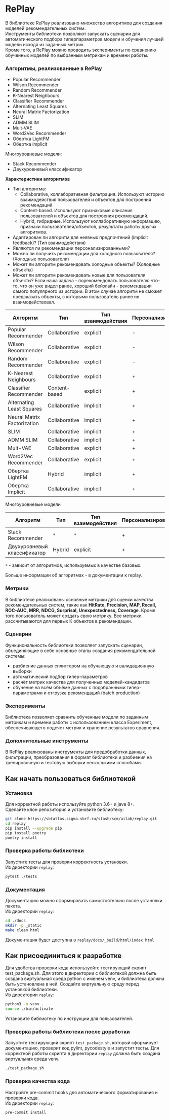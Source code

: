 # RePlay
В библиотеке RePlay реализовано множество алгоритмов для создания моделей рекомендательных систем. \
Инструменты библиотеки позволяют запускать сценарии для автоматического подбора гиперпараметров модели и обучения лучшей модели исходя из заданных метрик. \
Кроме того, в RePlay можно проводить эксперименты по сравнению обученных моделей по выбранным метрикам и времени работы.  

### Алгоритмы, реализованные в RePlay
* Popular Recommender
* Wilson Recommender
* Random Recommender
* K-Nearest Neighbours
* Classifier Recommender
* Alternating Least Squares
* Neural Matrix Factorization
* SLIM
* ADMM SLIM
* Mult-VAE
* Word2Vec Recommender
* Обертка LightFM
* Обертка implicit

Многоуровневые модели:
* Stack Recommender
* Двухуровневый классификатор

**Характеристики алгоритмов**
* Тип алгоритма:
    - Collaborative, коллаборативная фильтрация. Используют историю взаимодействия пользователей и объектов для построения рекомендаций. 
    - Content-based. Используют признаковые описания пользователей и объектов для построения рекомендаций.
    - Hybrid, гибридные. Используют коллаборативную информацию, признаки пользователей/объектов, результаты работы других алгоритмов.
* Адаптирован ли алгоритм для неявных предпочтений (implicit feedback)? (Тип взаимодействия) 
* Являются ли рекомендации персонализированными?
* Можно ли получить рекомендации для холодного пользователя? (Холодные пользователи)
* Может ли алгоритм рекомендовать холодные объекты? (Холодные объекты)
* Может ли алгоритм рекомендовать новые для пользователя объекты? Если наша задача - порекомендовать пользователю что-то, что он уже видел ранее, хороший бейзлайн - рекомендации самого популярного из истории. В этом случае алгоритм не сможет предсказать объекты, с которыми пользователь ранее не взаимодействовал. 

| Алгоритм       | Тип          | Тип взаимодействия | Персонализированные | Холодные пользователи | Холодные объекты |  Новые объекты |
| ---------------|--------------|-------|-------|-------|-------|-------|
|Popular Recommender        |Collaborative    | explicit          | - | + | - | + |
|Wilson Recommender         |Collaborative    | explicit          | - | + | - | + |
|Random Recommender         |Collaborative    | explicit          | - | + | - | + |
|K-Nearest Neighbours       |Collaborative    | explicit          | + | + | - | + |
|Classifier Recommender     |Content-based    | explicit          | + | + | + | + |
|Alternating Least Squares  |Collaborative    | implicit          | + | - | - | + |
|Neural Matrix Factorization|Collaborative    | implicit          | + | - | - | + |
|SLIM                       |Collaborative    | implicit          | + | - | - | + |
|ADMM SLIM                  |Collaborative    | implicit          | + | - | - | + |
|Mult-VAE                   |Collaborative    | explicit          | + | ? | - | + |
|Word2Vec Recommender       |Collaborative    | explicit          | + | - | - | + |
|Обертка LightFM            |Hybrid           | implicit          | + | + | + | + |
|Обертка Implicit           |Collaborative    | implicit          | + | - | - | + |

Многоуровневые модели

| Алгоритм       | Тип          | Тип взаимодействия | Персонализированные | Холодные пользователи | Холодные объекты |  Новые объекты |
| ---------------|--------------|-------|-------|-------|-------|-------|
|Stack Recommender          | `*`                | `*`                | + | `*` | `*` | `*` |
|Двухуровневый классификатор|Hybrid           | explicit          | + | + | + | + |
 
`*` - зависит от алгоритмов, используемых в качестве базовых.

Больше информации об алгоритмах - в документации к replay.

### Метрики
В библиотеке реализованы основные метрики для оценки качества рекомендательных систем, такие как **HitRate, Precision, MAP, Recall, ROC-AUC, MRR, NDCG, Surprisal, Unexpectedness, Coverage**. Кроме того пользователь может создать свою метрику.
Все метрики рассчитываются для первых K объектов в рекомендации.

### Сценарии 
Функциональность библиотеки позволяет запускать сценарии, объединяющие в себе основные этапы создания рекомендательной системы:
* разбиение данных сплиттером на обучающую и валидационную выборки
* автоматический подбор гипер-параметров
* расчёт метрик качества для полученных моделей-кандидатов
* обучение на всём объёме данных с подобранными гипер-параметрами и отгрузка рекомендаций (batch production)

### Эксперименты
Библиотека позволяет сравнить обученные модели по заданным метрикам и времени работы с использованием класса Experiment, обеспечивающего подсчет метрик и хранение результатов сравнения.

### Дополнительные инструменты
В RePlay реализованы инструменты для предобработки данных, фильтрации, преобразования в формат библиотеки и разбиения на тренировочную и тестовую выборки несколькими способами. 

## Как начать пользоваться библиотекой

### Установка
Для корректной работы используйте python 3.6+ и java 8+. \
Сделайте клон репозитория и установите библиотеку:
```bash
git clone https://sbtatlas.sigma.sbrf.ru/stash/scm/ailab/replay.git
cd replay
pip install --upgrade pip
pip install poetry
poetry install
```

### Проверка работы библиотеки
Запустите тесты для проверки корректность установки. \
Из директории `replay`:
```bash
pytest ./tests
```

### Документация
Документацию можно сформировать самостоятельно после установки пакета.\
Из директории `replay`:
```bash
cd ./docs
mkdir -p _static
make clean html
```
Документация будет доступна в `replay/docs/_build/html/index.html`


## Как присоединиться к разработке
Для удобства проверки кода используейте тестирующий скрипт test_package.sh.
Для этого в директории с библиотекой должна быть создана виртуальная среда python с именем venv, и библиотека должна быть установлена в ней. 
Создайте виртуальную среду перед установкой библиотеки.\
Из директории `replay`:
```bash
python3 -m venv .
source ./bin/activate
```
Установите библиотеку по инструкции для пользователей.

### Проверка работы библиотеки после доработки
Запустите тестирующий скрипт `test_package.sh`, который сформирует документацию, проверит код pylint, pycodestyle и запустит тесты.
Для корректной работы скрипта в директории `replay` должна быть создана виртуальная среда venv.
```bash
./test_package.sh
```

### Проверка качества кода
Настройте pre-commit hooks для автоматического форматирования и проверки кода.\
Из директории `replay`:
```bash
pre-commit install
```
